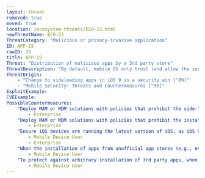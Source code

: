 ```yaml
---
layout: threat
removed: true
moved: true
location: /ecosystem-threats/ECO-23.html
newThreatName: ECO-23
ThreatCategory: "Malicious or privacy-invasive application"
ID: APP-15
rawID: 15
title: APP-15
Threat: "Distribution of malicious apps by a 3rd party store"
ThreatDescription: "By default, mobile OS only trust (and allow the installation of) apps signed by valid digital certificates they issued to developers. Further, only developers with verified identities are permitted to publish apps to their public app stores. Additionally, apps submitted for publication are evaluated for the presence of exploit code or malicious or privacy-invasive behaviors; apps that fail to meet their criteria are rejected. 3rd party app stores, however, may not apply the same standards to developers or apps, increasing the potential for malicious or potentially harmful apps to be published by them."
ThreatOrigin:
    - "Change to sideloading apps in iOS 9 is a security win [^89]"
    - "Mobile Security: Threats and Countermeasures [^90]"
ExploitExample:
CVEExample:
PossibleCountermeasures:
    "Deploy MAM or MDM solutions with policies that prohibit the side-loading of apps, which may bypass security checks on the app.":
        - Enterprise
    "Deploy MAM or MDM solutions with policies that prohibit the installation of apps from 3rd party (unofficial) app stores.":
        - Enterprise
    "Ensure iOS devices are running the latest version of iOS, as iOS 9 introduces improvements to make it more difficult for users to inadvertently install non-Apple App Store apps (e.g. apps distributed using illicitly obtained enterprise certificates).":
        - Mobile Device User
        - Enterprise
    "When the installation of apps from unofficial app stores (e.g., enterprise app stores) is necessary, use Android Verify Apps feature to identify potentially harmful apps.":
        - Mobile Device User
    "To protect against arbitrary installation of 3rd party apps, when the installation of apps from unofficial app stores (e.g., enterprise app stores) is necessary, disable the installation of 3rd party apps once installation is complete.":
        - Mobile Device User
---
```

